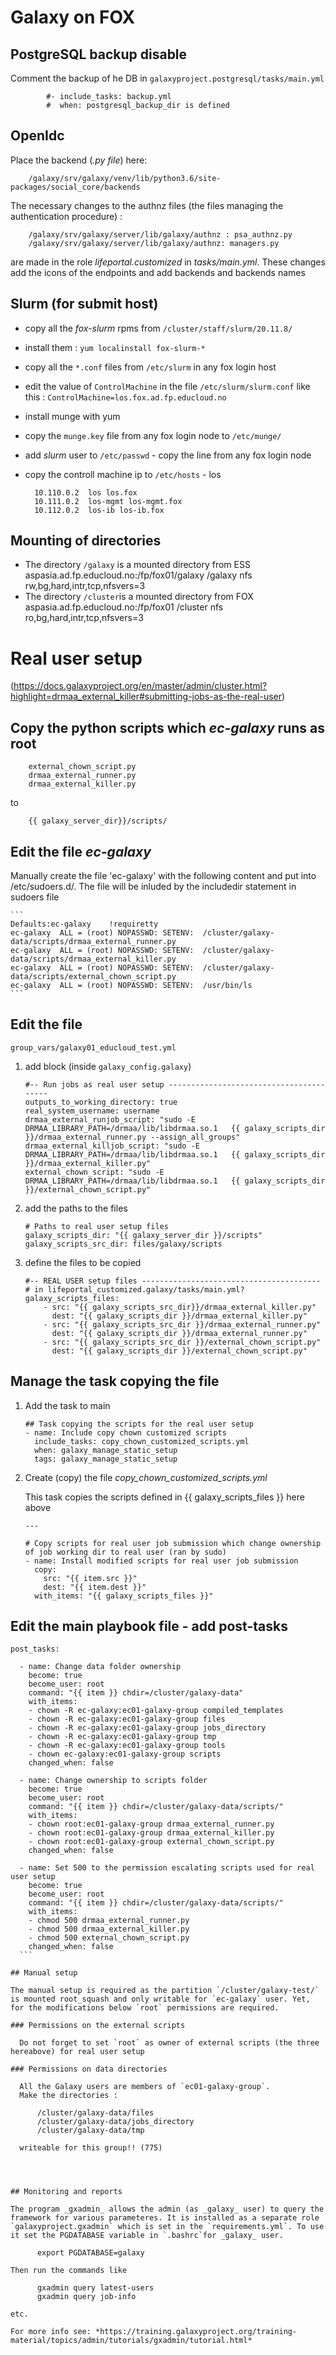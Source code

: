 
# Galaxy on FOX

## PostgreSQL backup disable

Comment the backup of he DB in  `galaxyproject.postgresql/tasks/main.yml`

			#- include_tasks: backup.yml
			#  when: postgresql_backup_dir is defined


## OpenIdc 

Place the backend (*.py file*) here:

		/galaxy/srv/galaxy/venv/lib/python3.6/site-packages/social_core/backends

The necessary changes to the authnz files (the files managing the authentication procedure) :

		/galaxy/srv/galaxy/server/lib/galaxy/authnz : psa_authnz.py
		/galaxy/srv/galaxy/server/lib/galaxy/authnz: managers.py
		
are made in the role *lifeportal.customized* in *tasks/main.yml*. These changes add the icons of the endpoints and add backends and backends names


## Slurm (for submit host)

- copy all the _fox-slurm_ rpms from `/cluster/staff/slurm/20.11.8/`
- install them : `yum localinstall fox-slurm-*`
- copy all the `*.conf` files from  `/etc/slurm` in any fox login host
- edit the value of `ControlMachine` in the file `/etc/slurm/slurm.conf` like this : `ControlMachine=los.fox.ad.fp.educloud.no`
- install munge with yum
- copy the `munge.key` file from any fox login node to `/etc/munge/` 
- add _slurm_ user to `/etc/passwd` - copy the line from any fox login node
- copy the controll machine ip to `/etc/hosts` - los

		10.110.0.2	los los.fox
		10.111.0.2	los-mgmt los-mgmt.fox
		10.112.0.2	los-ib los-ib.fox


## Mounting of directories

- The directory `/galaxy` is a mounted directory from ESS
		aspasia.ad.fp.educloud.no:/fp/fox01/galaxy  /galaxy    nfs rw,bg,hard,intr,tcp,nfsvers=3
- The directory `/cluster`is a mounted directory from FOX
		aspasia.ad.fp.educloud.no:/fp/fox01  /cluster    nfs ro,bg,hard,intr,tcp,nfsvers=3
		
		
# Real user setup
(https://docs.galaxyproject.org/en/master/admin/cluster.html?highlight=drmaa_external_killer#submitting-jobs-as-the-real-user)

## Copy the python scripts which _ec-galaxy_ runs as root

		external_chown_script.py
		drmaa_external_runner.py
		drmaa_external_killer.py

to

		{{ galaxy_server_dir}}/scripts/

## Edit the file _ec-galaxy_

Manually create the file 'ec-galaxy' with the following content and put into /etc/sudoers.d/.
The file will be inluded by the includedir statement in sudoers file

	```
	Defaults:ec-galaxy    !requiretty
	ec-galaxy  ALL = (root) NOPASSWD: SETENV:  /cluster/galaxy-data/scripts/drmaa_external_runner.py
	ec-galaxy  ALL = (root) NOPASSWD: SETENV:  /cluster/galaxy-data/scripts/drmaa_external_killer.py
	ec-galaxy  ALL = (root) NOPASSWD: SETENV:  /cluster/galaxy-data/scripts/external_chown_script.py
	ec-galaxy  ALL = (root) NOPASSWD: SETENV:  /usr/bin/ls
	```


## Edit the file

	group_vars/galaxy01_educloud_test.yml

1. add block (inside `galaxy_config.galaxy`)

	```
	#-- Run jobs as real user setup ----------------------------------------
    outputs_to_working_directory: true
    real_system_username: username
    drmaa_external_runjob_script: "sudo -E DRMAA_LIBRARY_PATH=/drmaa/lib/libdrmaa.so.1   {{ galaxy_scripts_dir }}/drmaa_external_runner.py --assign_all_groups"
    drmaa_external_killjob_script: "sudo -E DRMAA_LIBRARY_PATH=/drmaa/lib/libdrmaa.so.1   {{ galaxy_scripts_dir }}/drmaa_external_killer.py"
    external_chown_script: "sudo -E DRMAA_LIBRARY_PATH=/drmaa/lib/libdrmaa.so.1   {{ galaxy_scripts_dir }}/external_chown_script.py"
    ```

2. add the paths to the files

	```
	# Paths to real user setup files
	galaxy_scripts_dir: "{{ galaxy_server_dir }}/scripts"
	galaxy_scripts_src_dir: files/galaxy/scripts
	```

3. define the files to be copied

	```
	#-- REAL USER setup files ----------------------------------------
	# in lifeportal_customized.galaxy/tasks/main.yml?
	galaxy_scripts_files:
		- src: "{{ galaxy_scripts_src_dir}}/drmaa_external_killer.py"
		  dest: "{{ galaxy_scripts_dir }}/drmaa_external_killer.py"
		- src: "{{ galaxy_scripts_src_dir }}/drmaa_external_runner.py"
		  dest: "{{ galaxy_scripts_dir }}/drmaa_external_runner.py"
		- src: "{{ galaxy_scripts_src_dir }}/external_chown_script.py"
		  dest: "{{ galaxy_scripts_dir }}/external_chown_script.py"
	```

## Manage the task copying the file

1. Add the task to main

	```
	## Task copying the scripts for the real user setup
	- name: Include copy chown customized scripts
	  include_tasks: copy_chown_customized_scripts.yml
      when: galaxy_manage_static_setup
	  tags: galaxy_manage_static_setup
	```

2. Create (copy) the file _copy_chown_customized_scripts.yml_

	This task copies the scripts defined in {{ galaxy_scripts_files }} here above

	```
	---

	# Copy scripts for real user job submission which change ownership of job working dir to real user (ran by sudo)
	- name: Install modified scripts for real user job submission
	  copy:
	    src: "{{ item.src }}"
        dest: "{{ item.dest }}"
      with_items: "{{ galaxy_scripts_files }}"
	```

## Edit the main playbook file - add post-tasks
  ```
  post_tasks:

    - name: Change data folder ownership
      become: true
      become_user: root
      command: "{{ item }} chdir=/cluster/galaxy-data"
      with_items:
      - chown -R ec-galaxy:ec01-galaxy-group compiled_templates
      - chown -R ec-galaxy:ec01-galaxy-group files
      - chown -R ec-galaxy:ec01-galaxy-group jobs_directory
      - chown -R ec-galaxy:ec01-galaxy-group tmp
      - chown -R ec-galaxy:ec01-galaxy-group tools
      - chown ec-galaxy:ec01-galaxy-group scripts
      changed_when: false

    - name: Change ownership to scripts folder
      become: true
      become_user: root
      command: "{{ item }} chdir=/cluster/galaxy-data/scripts/"
      with_items:
      - chown root:ec01-galaxy-group drmaa_external_runner.py
      - chown root:ec01-galaxy-group drmaa_external_killer.py
      - chown root:ec01-galaxy-group external_chown_script.py
      changed_when: false

    - name: Set 500 to the permission escalating scripts used for real user setup
      become: true
      become_user: root
      command: "{{ item }} chdir=/cluster/galaxy-data/scripts/"
      with_items:
      - chmod 500 drmaa_external_runner.py
      - chmod 500 drmaa_external_killer.py
      - chmod 500 external_chown_script.py
      changed_when: false
	```

## Manual setup

The manual setup is required as the partition `/cluster/galaxy-test/` is mounted root_squash and only writable for `ec-galaxy` user. Yet, for the modifications below `root` permissions are required.

### Permissions on the external scripts

	Do not forget to set `root` as owner of external scripts (the three hereabove) for real user setup

### Permissions on data directories

	All the Galaxy users are members of `ec01-galaxy-group`.
	Make the directories :

		/cluster/galaxy-data/files
		/cluster/galaxy-data/jobs_directory
		/cluster/galaxy-data/tmp

	writeable for this group!! (775)




## Monitoring and reports

The program _gxadmin_ allows the admin (as _galaxy_ user) to query the framework for various parameteres. It is installed as a separate role `galaxyproject.gxadmin` which is set in the `requirements.yml`. To use it set the PGDATABASE variable in `.bashrc`for _galaxy_ user.

		export PGDATABASE=galaxy
		
Then run the commands like

		gxadmin query latest-users
		gxadmin query job-info
		
etc.

For more info see: *https://training.galaxyproject.org/training-material/topics/admin/tutorials/gxadmin/tutorial.html*
